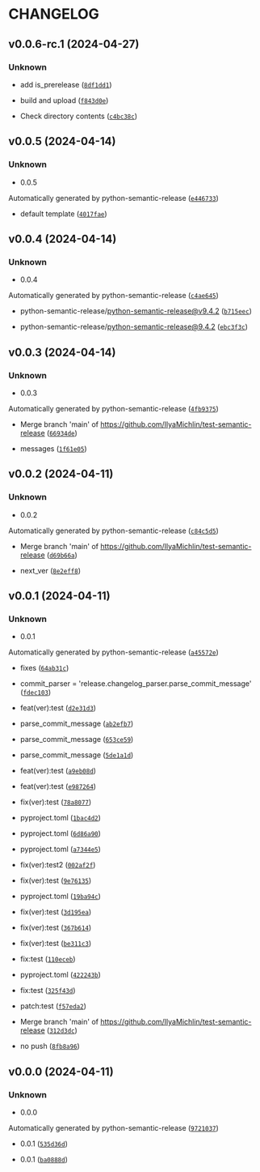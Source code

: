 # CHANGELOG



## v0.0.6-rc.1 (2024-04-27)

### Unknown

* add is_prerelease ([`8df1dd1`](https://github.com/IlyaMichlin/test-semantic-release/commit/8df1dd1e008ff02978efa49d50f96c279aea067e))

* build and upload ([`f843d0e`](https://github.com/IlyaMichlin/test-semantic-release/commit/f843d0e1438e978f3af3cab2a237176173e1d0a9))

* Check directory contents ([`c4bc38c`](https://github.com/IlyaMichlin/test-semantic-release/commit/c4bc38ca3de38557d09887eee27ac2c6f7be0498))


## v0.0.5 (2024-04-14)

### Unknown

* 0.0.5

Automatically generated by python-semantic-release ([`e446733`](https://github.com/IlyaMichlin/test-semantic-release/commit/e446733e50aa92cc71d92aa691a2f1058ee0b15d))

* default template ([`4017fae`](https://github.com/IlyaMichlin/test-semantic-release/commit/4017fae2f2bd20fcf4ab05ecd181b8b58105747b))


## v0.0.4 (2024-04-14)

### Unknown

* 0.0.4

Automatically generated by python-semantic-release ([`c4ae645`](https://github.com/IlyaMichlin/test-semantic-release/commit/c4ae6450a0c24b8cd3571ac4ea80f10dc3e465ee))

* python-semantic-release/python-semantic-release@v9.4.2 ([`b715eec`](https://github.com/IlyaMichlin/test-semantic-release/commit/b715eec1183ba1937b0e2c0f17b89849ebd7199c))

* python-semantic-release/python-semantic-release@9.4.2 ([`ebc3f3c`](https://github.com/IlyaMichlin/test-semantic-release/commit/ebc3f3c361d34963ea787aecb363ba32d58b1824))


## v0.0.3 (2024-04-14)

### Unknown

* 0.0.3

Automatically generated by python-semantic-release ([`4fb9375`](https://github.com/IlyaMichlin/test-semantic-release/commit/4fb9375b865569f012f05c5655d3cc5e229be97e))

* Merge branch &#39;main&#39; of https://github.com/IlyaMichlin/test-semantic-release ([`66934de`](https://github.com/IlyaMichlin/test-semantic-release/commit/66934ded7f53bb263c5986aa23e41f3e98e6f229))

* messages ([`1f61e05`](https://github.com/IlyaMichlin/test-semantic-release/commit/1f61e0566ac9968ae2331464074399792fabf202))


## v0.0.2 (2024-04-11)

### Unknown

* 0.0.2

Automatically generated by python-semantic-release ([`c84c5d5`](https://github.com/IlyaMichlin/test-semantic-release/commit/c84c5d52226d6d6059418df2a1d5679ea2af7c9c))

* Merge branch &#39;main&#39; of https://github.com/IlyaMichlin/test-semantic-release ([`d69b66a`](https://github.com/IlyaMichlin/test-semantic-release/commit/d69b66a4ac8730e8555581a613de0e4f59dc3173))

* next_ver ([`8e2eff8`](https://github.com/IlyaMichlin/test-semantic-release/commit/8e2eff83762a2db8f99694bcc0c7a93437ffa03c))


## v0.0.1 (2024-04-11)

### Unknown

* 0.0.1

Automatically generated by python-semantic-release ([`a45572e`](https://github.com/IlyaMichlin/test-semantic-release/commit/a45572ebeaaf3368b00165091de32dfa05a189ca))

* fixes ([`64ab31c`](https://github.com/IlyaMichlin/test-semantic-release/commit/64ab31cb24f4fc826c910b7784c0b1d553713050))

* commit_parser = &#39;release.changelog_parser.parse_commit_message&#39; ([`fdec103`](https://github.com/IlyaMichlin/test-semantic-release/commit/fdec103ee2129c818c1c076ff22377d0e410f613))

* feat(ver):test ([`d2e31d3`](https://github.com/IlyaMichlin/test-semantic-release/commit/d2e31d313f7193f795389f53140ed7b38bcc8e9b))

* parse_commit_message ([`ab2efb7`](https://github.com/IlyaMichlin/test-semantic-release/commit/ab2efb74f237864586c89292a033e59a719803d5))

* parse_commit_message ([`653ce59`](https://github.com/IlyaMichlin/test-semantic-release/commit/653ce594ccef6a0cf2e622ba95841febb7e3c57f))

* parse_commit_message ([`5de1a1d`](https://github.com/IlyaMichlin/test-semantic-release/commit/5de1a1d7987fd49f0dc38d2ea85ee75aa0644770))

* feat(ver):test ([`a9eb08d`](https://github.com/IlyaMichlin/test-semantic-release/commit/a9eb08dea71fbc81ad8707a2009c37f86aa196cb))

* feat(ver):test ([`e987264`](https://github.com/IlyaMichlin/test-semantic-release/commit/e9872646a8660d86eb4532e408932dcc46687cfc))

* fix(ver):test ([`78a8077`](https://github.com/IlyaMichlin/test-semantic-release/commit/78a8077b134ef2bae3449ef50837c58ede329fdd))

* pyproject.toml ([`1bac4d2`](https://github.com/IlyaMichlin/test-semantic-release/commit/1bac4d229f188579af05777e475470e0bd8d6dfc))

* pyproject.toml ([`6d86a90`](https://github.com/IlyaMichlin/test-semantic-release/commit/6d86a90648d6757259e0028981cb5d792b64757c))

* pyproject.toml ([`a7344e5`](https://github.com/IlyaMichlin/test-semantic-release/commit/a7344e5e243aa3a05067669cfe6a0e28bde878b2))

* fix(ver):test2 ([`002af2f`](https://github.com/IlyaMichlin/test-semantic-release/commit/002af2f876f321b5a47f8b974bfc8ca63a5ad11d))

* fix(ver):test ([`9e76135`](https://github.com/IlyaMichlin/test-semantic-release/commit/9e76135eab9c49bafd96b7221f4a117a0c16861a))

* pyproject.toml ([`19ba94c`](https://github.com/IlyaMichlin/test-semantic-release/commit/19ba94cee9cdb2f496115455fd24c7959f0a598b))

* fix(ver):test ([`3d195ea`](https://github.com/IlyaMichlin/test-semantic-release/commit/3d195ea11ae4385e57c2bd3c0c86a8408eea4573))

* fix(ver):test ([`367b614`](https://github.com/IlyaMichlin/test-semantic-release/commit/367b6140e0b4bd3216f38ce5b0a52c2f4d630bf6))

* fix(ver):test ([`be311c3`](https://github.com/IlyaMichlin/test-semantic-release/commit/be311c329d7fe73933f567dd962a9d068820b4ef))

* fix:test ([`110eceb`](https://github.com/IlyaMichlin/test-semantic-release/commit/110eceb47b8ec08df0fa04f8395ea372581d6786))

* pyproject.toml ([`422243b`](https://github.com/IlyaMichlin/test-semantic-release/commit/422243bef4c53465b6112744346c7bef04126f4a))

* fix:test ([`325f43d`](https://github.com/IlyaMichlin/test-semantic-release/commit/325f43d9460d33f8e35348d83c425e3ed6e937f5))

* patch:test ([`f57eda2`](https://github.com/IlyaMichlin/test-semantic-release/commit/f57eda2bfbcc26323843e242c3ab2e51afab6923))

* Merge branch &#39;main&#39; of https://github.com/IlyaMichlin/test-semantic-release ([`312d3dc`](https://github.com/IlyaMichlin/test-semantic-release/commit/312d3dc8cde103720fb6363e187039550d0bc387))

* no push ([`8fb8a96`](https://github.com/IlyaMichlin/test-semantic-release/commit/8fb8a96bd4485c0738c044d57e8afec6b6d07b2c))


## v0.0.0 (2024-04-11)

### Unknown

* 0.0.0

Automatically generated by python-semantic-release ([`9721037`](https://github.com/IlyaMichlin/test-semantic-release/commit/9721037028b166688558897e0efc82dfd046c04d))

* 0.0.1 ([`535d36d`](https://github.com/IlyaMichlin/test-semantic-release/commit/535d36d43ec238793c4034de0c637492c886c5ba))

* 0.0.1 ([`ba0888d`](https://github.com/IlyaMichlin/test-semantic-release/commit/ba0888d0c7549884facc1938bbf2d9d835b6018f))
